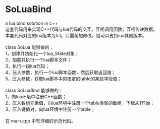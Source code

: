 # SoLuaBind
a lua bind solution in c++ <br>
这套代码用来实现C++代码与lua代码的交互，互相调用函数，互相传递数据。<br>
本套代码对应的lua版本为5.1。只需稍加修改，就可以支持lua其他版本。<br>
<br>
class SoLua 能够做的：<br>
1，创建并初始化一个lua_State对象；<br>
2，加载并执行一个lua脚本文件；<br>
3，执行一段lua代码；<br>
4，压入参数，执行一个lua脚本函数，然后获取返回值；<br>
5，压入参数，获取lua脚本中的指定的table的某些字段值；<br>
<br>
class SoLuaBind 能够做的：<br>
1，向lua环境中注册C++函数；<br>
2，压入数组元素值，向lua环境中注册一个table类型的数组，下标从1开始；<br>
3，压入键值对，向lua环境中注册一个table；<br>
<br>
在 main.cpp 中有详细的示范代码。<br>
<br>
